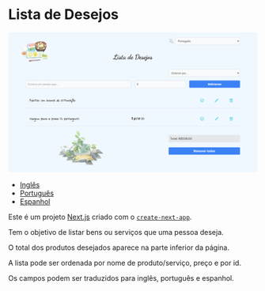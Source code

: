 # Lista de Desejos

![Banner](./public/banner.png)

- [Inglês](README.md)
- [Português](README.pt.md)
- [Espanhol](README.es.md)

Este é um projeto [Next.js](https://nextjs.org/) criado com o [`create-next-app`](https://github.com/vercel/next.js/tree/canary/packages/create-next-app).

Tem o objetivo de listar bens ou serviços que uma pessoa deseja.

O total dos produtos desejados aparece na parte inferior da página.

A lista pode ser ordenada por nome de produto/serviço, preço e por id.

Os campos podem ser traduzidos para inglês, português e espanhol.
